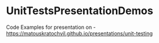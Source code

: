 # UnitTestsPresentationDemos
Code Examples for presentation on - https://matouskratochvil.github.io/presentations/unit-testing
